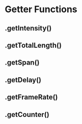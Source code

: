 # Getter Functions


## .getIntensity()

## .getTotalLength()

## .getSpan()

## .getDelay()

## .getFrameRate()

## .getCounter()




